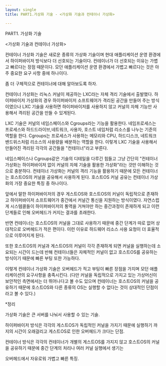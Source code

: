 ```yaml
---
layout: single
title: PART1.가상화 기술 - <가상화 기술과 컨테이너 가상화>

---
```






PART1. 가상화 기술

<가상화 기술과 컨테이너 가상화>

컨테이너 가상화 기술은 새로운 종류의 가상화 기술이며 현대 애플리케이션 운영 환경에서 하이퍼바이저 방식보다 더 선호되는 기술이다.
컨테이너가 더 선호되는 이유는 가볍고 빠르다는 장점 때문이다. 모던 애플리케이션 운영 환경에서 가볍고 빠르다는 것은 아주 중요한 요구 사항 중에 하나이다.

좀 더 구체적으로 컨테이너에 대해 알아보도록 하자.

컨테이너 가상화는 리눅스 커널이 제공하는 LXC라는 자체 격리 기술에서 출발했다.
하이퍼바이저 가상화의 경우 하이퍼바이저 소프트웨어가 격리된 공간을 만들어 주는 방식이였으나 LXC 기술을 사용하면 하이퍼바이저를 사용하지 않고
커널의 자체 기능만 사용해서 격리된 공간을 만들 수 있게된다.

LXC 기술은 커널의 네임스페이스와 Cgroups라는 기능을 활용한다.
네임프로세스는 프로세스와 하드드라이브,네트워크, 사용자, 호스트 네임처럼 리소스를 나누는 기준의 역할을 한다.
Cgroups는 프로세스가 사용하는 메모리와 CPU, 하드디스크, 네트워크 밴드위스처럼 리소스의 사용량을 배분하는 역할을 한다.
이렇게 LXC 기술을 사용해서 만들어진 격리된 각각의 공간들을 "컨테이너"라고 부른다.

네임스페이스나 Cgroups같은 기술의 디테일을 다루긴 힘들고 그냥 간단히 "컨테이너 가상화는 하이퍼바이저 없이 커널의 자체 기술을 활용한 가상화"라는 것만 
이해하는 것으로 충분하다. 
컨테이너 가상화는 커널의 격리 기능을 활용하기 때문에 모든 컨테이너는 호스트OS의 커널을 공유해서 사용하게 된다.
호스트OS 커널 공유는 컨테이너 가상화의 가장 중요한 특징 중 하나이다.

앞에서 말한 하이퍼바이저의 경우  게스트OS와 호스트OS의 커널이 독립적으로 존재하고 하이퍼바이저 소프트웨어가 중간에서 커널간 통신을 지원하는 방식이였다. 자연스럽게 시스템콜들이 하이퍼바이저의 통역을 거쳐야만 하는 중간과정이 존재하게 되고 이런 단계들로 인해 오버헤드가 커지는 결과를 초래한다.

반면 컨테이너는 호스트OS의 커널을 그대로 사용하기 때문에 중간 단계가 따로 없어 상대적으로 오버헤드가 적은 편이다. 이런 이유로 하드웨어 리소스 사용 요청이 더 효율적으로 이루어지게 된다.

 또한 호스트OS의 커널과 게스트OS의 커널이 각각 존재하게 되면 커널을 실행하는데 소요되는 시간이 드는데 반해 컨테이너들은 자체적인 커널이 없고 호스트OS를 공유하는 방식이기 때문에 빠른 부팅 또한 가능하다. 

이렇게 컨테이너 가상화 기술은 오버헤드가 적고 부팅이 빠른 장점을 가지며 모던 애플리케이션의 요구사항을 충족시킨다.
(다만 커널을 독립적으로 가지고 있는 가상머신이 보안적인 측면에서는 더 뛰어나다고 볼 수도 있으며 컨테이너는 호스트OS의 커널을 공유하기 때문에
호스트OS와 다른 종류의 OS는 실행할 수 없다는 것이 상대적인 단점이라고 볼 수 있다.)



*정리

가상화 기술은 큰 서버를 나눠서 사용할 수 있는 기술.

하이퍼바이저 방식은 각각의 게스트OS가 독립적인 커널을 가지기 때문에 실행하기 까지의 시간이 오래걸리고 게스트OS로 인한 오버헤드가 크다는 단점.

컨테이너 방식은 각각의 컨테이너가 개별의 게스트OS를 가지지 않고 호스트OS의 커널을 공유하기 때문에 중간 단계의 처리나 여러 커널 실행에서 생기는 

오버헤드에서 자유로워 가볍고 빠른 특징.















